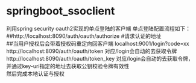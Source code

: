 # springboot_ssoclient
利用spring security oauth2实现的单点登陆的客户端
单点登陆配置流程如下：  
##http://localhost:8090/auth/oauth/authorize #请求认证的地址  
##当用户授权后会带着授权码重定向回客户端 localhost:9001/login?code=xx  
http://localhost:8090/auth/oauth/token  对应/login会自动的去获取令牌  
http://localhost:8090/auth/oauth/token_key 对应/login会自动的去获取令牌，并通过key-uri指定的地址去获取公钥校验令牌有效性  
然后完成本地认证与授权
